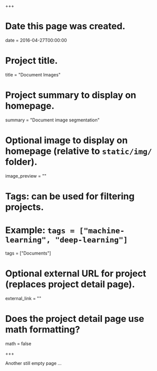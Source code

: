 +++
# Date this page was created.
date = 2016-04-27T00:00:00

# Project title.
title = "Document Images"

# Project summary to display on homepage.
summary = "Document image segmentation"

# Optional image to display on homepage (relative to `static/img/` folder).
image_preview = ""

# Tags: can be used for filtering projects.
# Example: `tags = ["machine-learning", "deep-learning"]`
tags = ["Documents"]

# Optional external URL for project (replaces project detail page).
external_link = ""

# Does the project detail page use math formatting?
math = false

+++

Another still empty page ...
